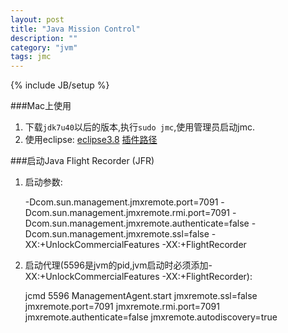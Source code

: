 ```yaml
---
layout: post
title: "Java Mission Control"
description: ""
category: "jvm"
tags: jmc
---
```

{% include JB/setup %}

###Mac上使用

1. 下载`jdk7u40`以后的版本,执行`sudo jmc`,使用管理员启动jmc.
2. 使用eclipse:
  [eclipse3.8](http://archive.eclipse.org/eclipse/downloads/drops/R-3.8-201206081200/download.php?dropFile=eclipse-platform-3.8-macosx-cocoa-x86_64.tar.gz)
  [插件路径](https://download.oracle.com/technology/products/missioncontrol/updatesites/experimental/5.2.0/eclipse/)

###启动Java Flight Recorder (JFR)

1. 启动参数:

    -Dcom.sun.management.jmxremote.port=7091 -Dcom.sun.management.jmxremote.rmi.port=7091 -Dcom.sun.management.jmxremote.authenticate=false -Dcom.sun.management.jmxremote.ssl=false  -XX:+UnlockCommercialFeatures -XX:+FlightRecorder

<!-- more -->
2. 启动代理(5596是jvm的pid,jvm启动时必须添加-XX:+UnlockCommercialFeatures -XX:+FlightRecorder):

    jcmd 5596 ManagementAgent.start jmxremote.ssl=false jmxremote.port=7091 jmxremote.rmi.port=7091 jmxremote.authenticate=false jmxremote.autodiscovery=true 
